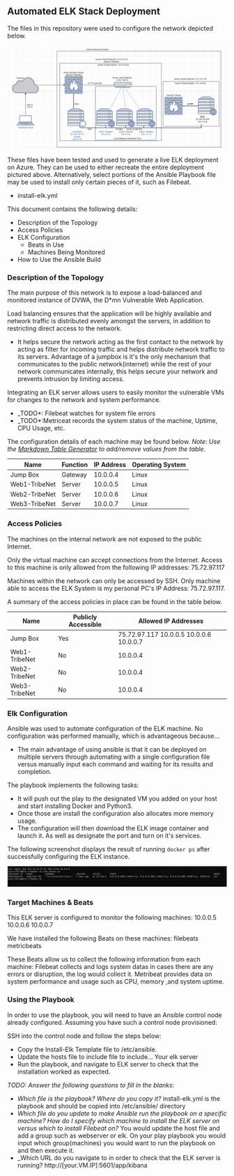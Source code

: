 ## Automated ELK Stack Deployment

The files in this repository were used to configure the network depicted below.

![TODO: Update the path with the name of your diagram](Images/diagram.jpg)

These files have been tested and used to generate a live ELK deployment on Azure. They can be used to either recreate the entire deployment pictured above. Alternatively, select portions of the Ansible Playbook file may be used to install only certain pieces of it, such as Filebeat.

  - install-elk.yml

This document contains the following details:
- Description of the Topology
- Access Policies
- ELK Configuration
  - Beats in Use
  - Machines Being Monitored
- How to Use the Ansible Build


### Description of the Topology

The main purpose of this network is to expose a load-balanced and monitored instance of DVWA, the D*mn Vulnerable Web Application.

Load balancing ensures that the application will be highly available and network traffic is distributed evenly amongst the servers, in addition to restricting direct access to the network.
- It helps secure the network acting as the first contact to the network by acting as filter for incoming traffic and helps distribute network traffic to its servers. Advantage of a jumpbox is it's the only mechanism that communicates to the public network(internet) while the rest of your network communicates internally, this helps secure your network and prevents intrusion by limiting access.

Integrating an ELK server allows users to easily monitor the vulnerable VMs for changes to the network and system performance.
- _TODO*: Filebeat watches for system file errors
- _TODO*:Metriceat records the system status of the machine, Uptime, CPU Usage, etc.

The configuration details of each machine may be found below.
_Note: Use the [Markdown Table Generator](http://www.tablesgenerator.com/markdown_tables) to add/remove values from the table_.

|      Name     | Function | IP Address | Operating System |
|---------------|----------|------------|------------------|
|   Jump Box    | Gateway  | 10.0.0.4   | Linux            |
| Web1-TribeNet | Server   | 10.0.0.5   | Linux            |
| Web2-TribeNet | Server   | 10.0.0.6   | Linux            |
| Web3-TribeNet | Server   | 10.0.0.7   | Linux            |

### Access Policies

The machines on the internal network are not exposed to the public Internet. 

Only the virtual machine can accept connections from the Internet. Access to this machine is only allowed from the following IP addresses:
75.72.97.117

Machines within the network can only be accessed by SSH.
Only machine able to access the ELK System is my personal PC's IP Address: 75.72.97.117.

A summary of the access policies in place can be found in the table below.

| Name          | Publicly Accessible | Allowed IP Addresses                      |
|---------------|---------------------|-------------------------------------------|
|    Jump Box   | Yes                 | 75.72.97.117 10.0.0.5 10.0.0.6 10.0.0.7   |
| Web1-TribeNet | No                  | 10.0.0.4                                  |
| Web2-TribeNet | No                  | 10.0.0.4                                  |
| Web3-TribeNet | No                  | 10.0.0.4                                  |

### Elk Configuration

Ansible was used to automate configuration of the ELK machine. No configuration was performed manually, which is advantageous because...
- The main advantage of using ansible is that it can be deployed on multiple servers through automating with a single configuration file versus manually input each command and waiting for its results and completion.

The playbook implements the following tasks:
- It will push out the play to the designated VM you added on your host and start installing Docker and Python3.
- Once those are install the configuration also allocates more memory usage.
- The configuration will then download the ELK image container and launch it. As well as designate the port and turn on it's services.

The following screenshot displays the result of running `docker ps` after successfully configuring the ELK instance.

![TODO: Update the path with the name of your screenshot of docker ps output](Images/docker_ps_output.jpg)

### Target Machines & Beats
This ELK server is configured to monitor the following machines:
10.0.0.5
10.0.0.6 
10.0.0.7

We have installed the following Beats on these machines:
filebeats
metricbeats

These Beats allow us to collect the following information from each machine:
Filebeat collects and logs system datas in cases there are any errors or disruption, the log would collect it. Metribeat provides data on system performance and usage such as CPU, memory ,and system uptime.

### Using the Playbook
In order to use the playbook, you will need to have an Ansible control node already configured. Assuming you have such a control node provisioned: 

SSH into the control node and follow the steps below:
- Copy the Install-Elk Template file to /etc/ansible.
- Update the hosts file to include file to include... Your elk server
- Run the playbook, and navigate to ELK server to check that the installation worked as expected.

_TODO: Answer the following questions to fill in the blanks:_
- _Which file is the playbook? Where do you copy it?_
install-elk.yml is the playbook and should be copied into /etc/ansible/ directory
- _Which file do you update to make Ansible run the playbook on a specific machine? How do I specify which machine to install the ELK server on versus which to install Filebeat on?_
You would update the host file and add a group such as webserver or elk. On your play playbook you would input which group(machines) you would want to run the playbook on and then execute it.
- _Which URL do you navigate to in order to check that the ELK server is running?
 http://[your.VM.IP]:5601/app/kibana
